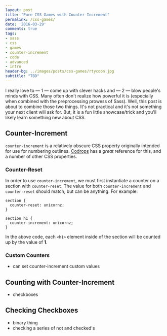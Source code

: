 ```yaml
---
layout: post
title: "Pure CSS Games with Counter-Increment"
permalink: /css-games/
date: '2016-03-29'
comments: true
tags:
- sass
- css
- games
- counter-increment
- code
- advanced
- intro
header-bg: ../images/posts/css-games/rtycoon.jpg
subtitle: "TBD"
---
```


I really love to &mdash; 1 &mdash; come up with clever hacks and &mdash; 2 &mdash; blow people's minds with CSS. Many often don't realize how powerful it is (especially when combined with the preprocessing prowess of Sass). Well, this post is about to combine those two things. It's not practical and it's not something your next client will ask for. But, it is a fun little showcase/trick and you'll likely learn something new about CSS.

## Counter-Increment

`counter-increment` is a relatively obscure CSS property originally intended for use for numbering outlines. [Codrops](http://tympanus.net/codrops/css_reference/counter-increment/) has a *great* reference for this, and a number of other CSS properties.

### Counter-Reset

In order to use `counter-increment`, we must first instantiate a counter on a section with `counter-reset`. The value for both `counter-increment` and `counter-reset` should match, but can be anything. For example:

```
section {
  counter-reset: unicornz;
}

section h1 {
  counter-increment: unicornz;
}
```

In the above code, each `<h1>` element inside of the section will be counted up by the value of **1**.

### Custom Counters

- can set counter-increment custom values

## Counting with Counter-Increment

- checkboxes

## Checking Checkboxes

- binary thing
- checking a series of not and checked's